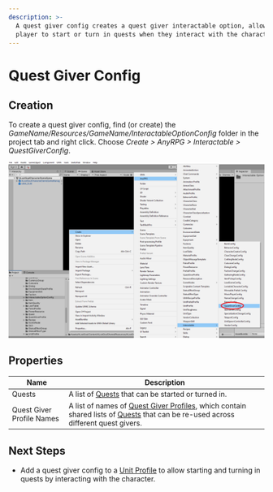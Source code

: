 ```yaml
---
description: >-
  A quest giver config creates a quest giver interactable option, allowing the
  player to start or turn in quests when they interact with the character.
---
```


# Quest Giver Config

## Creation

To create a quest giver config, find (or create) the _GameName/Resources/GameName/InteractableOptionConfig_ folder in the project tab and right click.  Choose _Create > AnyRPG > Interactable > QuestGiverConfig_.

![](<../../.gitbook/assets/image (1).png>)

## Properties

| Name                      | Description                                                                                                                                                                  |
| ------------------------- | ---------------------------------------------------------------------------------------------------------------------------------------------------------------------------- |
| Quests                    | A list of [Quests](../quest.md) that can be started or turned in.                                                                                                            |
| Quest Giver Profile Names | A list of names of [Quest Giver Profiles](../quest-giver-profile.md), which contain shared lists of [Quests](../quest.md) that can be re-used across different quest givers. |

## Next Steps

* Add a quest giver config to a [Unit Profile](../unit-profile.md) to allow starting and turning in quests by interacting with the character.
